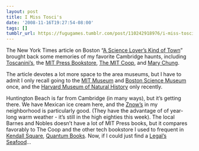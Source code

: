 ```yaml
---
layout: post
title: I Miss Tosci's
date: '2008-11-16T19:27:54-08:00'
tags: []
tumblr_url: https://fugugames.tumblr.com/post/110242918976/i-miss-toscis
---
```

The New York Times article on Boston “[A Science Lover’s Kind of Town](http://travel.nytimes.com/2008/11/14/travel/escapes/14american.html)” brought back some memories of my favorite Cambridge haunts, including [Toscanini’s](http://www.tosci.com/), the [MIT Press Bookstore](http://web.mit.edu/bookstore/www/), [The MIT Coop](http://store.thecoop.com/coopstore/estore_mit_home.jsp), and [Mary Chung](http://www.mit.edu/people/eichin/marys/marysmenu.html).

The article devotes a lot more space to the area museums, but I have to admit I only recall going to the [MIT Museum](http://web.mit.edu/museum/) and [Boston Science Museum](http://www.mos.org/) once, and the [Harvard Museum of Natural History](http://www.hmnh.harvard.edu/) only recently.

Huntington Beach is far from Cambridge (in many ways), but it’s getting there. We have Mexican ice cream here, and the [Znow’s](http://www.yelp.com/biz/znows-ice-cream-huntington-beach) in my neighborhood is particularly good. (They have the advantage of of year-long warm weather - it’s still in the high eighties this week). The local Barnes and Nobles doesn’t have a lot of MIT Press books, but it compares favorably to The Coop and the other tech bookstore I used to frequent in [Kendall Square](http://www.kendallsquare.org/), [Quantum Books](http://www.quantumbooks.com/). Now, if I could just find a [Legal’s Seafood](http://legalsseafood.com/)…

